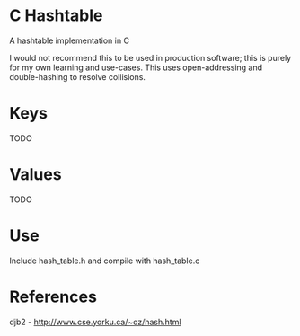 # C Hashtable
A hashtable implementation in C

I would not recommend this to be used in production software; this is purely for my own learning and use-cases.
This uses open-addressing and double-hashing to resolve collisions.

# Keys
TODO

# Values
TODO

#  Use
Include hash_table.h and compile with hash_table.c

# References
djb2 - http://www.cse.yorku.ca/~oz/hash.html

